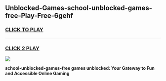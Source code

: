 
## Unblocked-Games-school-unblocked-games-free-Play-Free-6gehf
<h3>
<a href="https://premium76.site?title=school-unblocked-games-free&ref=23A">CLICK TO PLAY</a></h3>
<hr>

<h3>
<a href="https://premium76.site?title=school-unblocked-games-free&ref=23A">CLICK 2 PLAY</a>
  
</h3>

<a href="https://premium76.site?title=school-unblocked-games-free&ref=23A"><img src="https://clearcache.store/games.png"></a>


**school-unblocked-games-free games unblocked: Your Gateway to Fun and Accessible Online Gaming**
